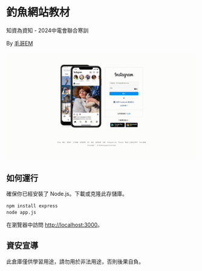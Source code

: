 # 釣魚網站教材

知資為資知 - 2024中電會聯合寒訓

By [毛哥EM](https://github.com/Edit-Mr)

![](demo.gif)

## 如何運行
確保你已經安裝了 Node.js。下載或克隆此存儲庫。

```bash
npm install express
node app.js
```

在瀏覽器中訪問 <http://localhost:3000>。


## 資安宣導

此倉庫僅供學習用途，請勿用於非法用途，否則後果自負。
